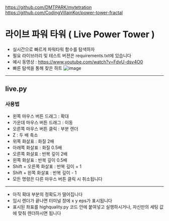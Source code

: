 https://github.com/DMTPARK/mytetration
https://github.com/CodingVillainKor/power-tower-fractal
# 라이브 파워 타워 ( Live Power Tower )
- 실시간으로 빠르게 파워타워 함수를 탐색하자
- 필요 라이브러리 및 테스트 버젼은 requirements.txt에 있습니다
- 예시 동영상 : https://www.youtube.com/watch?v=FdvU-dsv4O0
- 빠른 탐색을 통해 찾은 하트
![image](https://github.com/kysth0707/LivePowerTower/assets/83905675/34d75cf1-a793-411e-89e9-83424edf0238)

---------
## live.py
### 사용법
- 왼쪽 마우스 버튼 드래그 : 확대
- 가운데 마우스 버튼 드래그 : 이동
- 오른쪽 마우스 버튼 클릭 : 부분 렌더
- Z : 두 배 축소
- 위쪽 화살표 : 화질 2배
- 아래쪽 화살표 : 화질 0.5배
- 오른쪽 화살표 : 반복 깊이 2배
- 왼쪽 화살표 : 반복 깊이 0.5배
- Shift + 오른쪽 화살표 : 반복 깊이 + 1
- Shift + 왼쪽 화살표 : 반복 깊이 - 1
- 모든 명령은 다른 마우스 버튼 클릭 시 취소됩니다
-----------
- 아직 확대 부분의 정확도가 떨어집니다
- 임시 렌더가 끝나면 터미널 창에 x y eps가 표시됩니다
- 표시된 좌표를 highquality.py 코드 안에 붙여넣고 실행하시거나, 자신만의 세팅 값에 맞춰 렌더하시면 됩니다